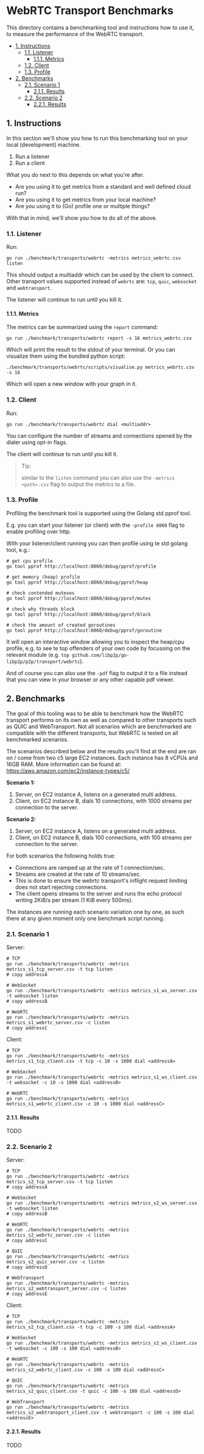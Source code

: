 # WebRTC Transport Benchmarks

This directory contains a benchmarking tool and instructions how to use it,
to measure the performance of the WebRTC transport.

- [1. Instructions](#1-instructions)
  - [1.1. Listener](#11-listener)
    - [1.1.1. Metrics](#111-metrics)
  - [1.2. Client](#12-client)
  - [1.3. Profile](#13-profile)
- [2. Benchmarks](#2-benchmarks)
    - [2.1. Scenario 1](#21-scenario-1)
        - [2.1.1. Results](#211-results)
    - [2.2. Scenario 2](#22-scenario-2)
        - [2.2.1. Results](#221-results)

## 1. Instructions

In this section we'll show you how to run this benchmarking tool on your local (development) machine.

1. Run a listener
2. Run a client

What you do next to this depends on what you're after.

- Are you using it to get metrics from a standard and well defined cloud run?
- Are you using it to get metrics from your local machine?
- Are you using it to (Go) profile one or multiple things?

With that in mind, we'll show you how to do all of the above.

### 1.1. Listener

Run:

```
go run ./benchmark/transports/webrtc -metrics metrics_webrtc.csv listen
```

This should output a multiaddr which can be used by the client to connect.
Other transport values supported instead of `webrtc` are: `tcp`, `quic`, `websocket` and `webtransport`.

The listener will continue to run until you kill it.

#### 1.1.1. Metrics

The metrics can be summarized using the `report` command:

```
go run ./benchmark/transports/webrtc report -s 16 metrics_webrtc.csv
```

Which will print the result to the stdout of your terminal.
Or you can visualize them using the bundled python script:

```
./benchmark/transports/webrtc/scripts/visualise.py metrics_webrtc.csv -s 16
```

Which will open a new window with your graph in it.

### 1.2. Client

Run:

```
go run ./benchmark/transports/webrtc dial <multiaddr>
```

You can configure the number of streams and connections opened by the dialer using opt-in flags.

The client will continue to run until you kill it.

> Tip:
> 
> similar to the `listen` command you can also use the `-metrics <path>.csv` flag to output the metrics to a file.

### 1.3. Profile

Profiling the benchmark tool is supported using the Golang std pprof tool.

E.g. you can start your listener (or client) with the `-profile 6060` flag to enable profiling over http.

With your listener/client running you can then profile using te std golang tool, e.g.:

```
# get cpu profile
go tool pprof http://localhost:6060/debug/pprof/profile

# get memory (heap) profile
go tool pprof http://localhost:6060/debug/pprof/heap

# check contended mutexes
go tool pprof http://localhost:6060/debug/pprof/mutex

# check why threads block
go tool pprof http://localhost:6060/debug/pprof/block

# check the amount of created goroutines
go tool pprof http://localhost:6060/debug/pprof/goroutine
```

It will open an interactive window allowing you to inspect the heap/cpu profile, e.g. to see te top offenders
of your own code by focussing on the relevant module (e.g. `top github.com/libp2p/go-libp2p/p2p/transport/webrtc`).

And of course you can also use the `-pdf` flag to output it to a file instead that you can view in your browser or
any other capable pdf viewer.

## 2. Benchmarks

The goal of this tooling was to be able to benchmark how the WebRTC transport performs on its own
as well as compared to other transports such as QUIC and WebTransport. Not all scenarios which are benchmarked
are compatible with the different transports, but WebRTC is tested on all benchmarked scenarios.

The scenarios described below and the results you'll find at the end are ran on / come from two c5 large EC2 instances.
Each instance has 8 vCPUs and 16GB RAM. More information can be found at:
https://aws.amazon.com/ec2/instance-types/c5/

**Scenario 1:**

1. Server, on EC2 instance A, listens on a generated multi address.
2. Client, on EC2 instance B, dials 10 connections, with 1000 streams per connection to the server.

**Scenario 2:**

1. Server, on EC2 instance A, listens on a generated multi address.
2. Client, on EC2 instance B, dials 100 connections, with 100 streams per connection to the server.

For both scenarios the following holds true:

- Connections are ramped up at the rate of 1 connection/sec. 
- Streams are created at the rate of 10 streams/sec.
- This is done to ensure the webrtc transport's inflight request limiting does not start rejecting connections.
- The client opens streams to the server and runs the echo protocol writing 2KiB/s per stream (1 KiB every 500ms).

The instances are running each scenario variation one by one, as such there at any given moment only one benchmark script running.

### 2.1. Scenario 1

Server:

```
# TCP
go run ./benchmark/transports/webrtc -metrics metrics_s1_tcp_server.csv -t tcp listen
# copy addressA

# WebSocket
go run ./benchmark/transports/webrtc -metrics metrics_s1_ws_server.csv -t websocket listen
# copy addressB

# WebRTC
go run ./benchmark/transports/webrtc -metrics metrics_s1_webrtc_server.csv -c listen
# copy addressC
```

Client:

```
# TCP
go run ./benchmark/transports/webrtc -metrics metrics_s1_tcp_client.csv -t tcp -c 10 -s 1000 dial <addressA>

# WebSocket
go run ./benchmark/transports/webrtc -metrics metrics_s1_ws_client.csv -t websocket -c 10 -s 1000 dial <addressB>

# WebRTC
go run ./benchmark/transports/webrtc -metrics metrics_s1_webrtc_client.csv -c 10 -s 1000 dial <addressC>
```

#### 2.1.1. Results

TODO

### 2.2. Scenario 2

Server:

```
# TCP
go run ./benchmark/transports/webrtc -metrics metrics_s2_tcp_server.csv -t tcp listen
# copy addressA

# WebSocket
go run ./benchmark/transports/webrtc -metrics metrics_s2_ws_server.csv -t websocket listen
# copy addressB

# WebRTC
go run ./benchmark/transports/webrtc -metrics metrics_s2_webrtc_server.csv -c listen
# copy addressC

# QUIC
go run ./benchmark/transports/webrtc -metrics metrics_s2_quic_server.csv -c listen
# copy addressD

# WebTransport
go run ./benchmark/transports/webrtc -metrics metrics_s2_webtransport_server.csv -c listen
# copy addressE
```

Client:

```
# TCP
go run ./benchmark/transports/webrtc -metrics metrics_s2_tcp_client.csv -t tcp -c 100 -s 100 dial <addressA>

# WebSocket
go run ./benchmark/transports/webrtc -metrics metrics_s2_ws_client.csv -t websocket -c 100 -s 100 dial <addressB>

# WebRTC
go run ./benchmark/transports/webrtc -metrics metrics_s2_webrtc_client.csv -c 100 -s 100 dial <addressC>

# QUIC
go run ./benchmark/transports/webrtc -metrics metrics_s2_quic_client.csv -t quic -c 100 -s 100 dial <addressD>

# WebTransport
go run ./benchmark/transports/webrtc -metrics metrics_s2_webtransport_client.csv -t webtransport -c 100 -s 100 dial <addressE>
```

#### 2.2.1. Results

TODO
